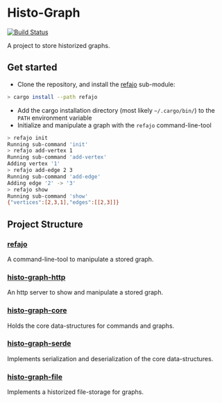 # Histo-Graph
[![Build Status](https://travis-ci.org/davidpeklak/histo-graph.svg?branch=master)](https://travis-ci.org/davidpeklak/histo-graph)

A project to store historized graphs.

## Get started
* Clone the repository, and install the [refajo](refajo/) sub-module:
```bash
> cargo install --path refajo
```
* Add the cargo installation directory (most likely `~/.cargo/bin/`) to the `PATH`
environment variable
* Initialize and manipulate a graph with the `refajo` command-line-tool
```bash
> refajo init
Running sub-command 'init'
> refajo add-vertex 1
Running sub-command 'add-vertex' 
Adding vertex '1'
> refajo add-edge 2 3
Running sub-command 'add-edge' 
Adding edge '2' -> '3'
> refajo show
Running sub-command 'show' 
{"vertices":[2,3,1],"edges":[[2,3]]}
```

## Project Structure

### [refajo](refajo/)
A command-line-tool to manipulate a stored graph.

### [histo-graph-http](http/)
An http server to show and manipulate a stored graph.

### [histo-graph-core](core/)
Holds the core data-structures for commands and graphs.

### [histo-graph-serde](serde/)
Implements serialization and deserialization of the core data-structures.

### [histo-graph-file](file/)
Implements a historized file-storage for graphs.
